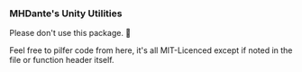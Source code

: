 ### MHDante's Unity Utilities

Please don't use this package. 🥴


Feel free to pilfer code from here, 
it's all MIT-Licenced except if noted in the file or function header itself.